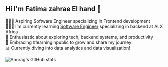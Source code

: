 ## Hi I'm Fatima zahrae El hand 👋


👩🏻‍💻 Aspiring Software Engineer specializing in Frontend development<br/>
👩🏻‍🎓 I’m currently learning [Software Engineer](https://www.alxafrica.com/) specializing in backend at ALX Africa<br/>
🎨 Enthusiastic about exploring tech, backend systems, and productivity<br/>
🌟 Embracing #learninginpublic to grow and share my journey<br/>
📊 Currently diving into data analytics and data visualization!<br/>

![Anurag's GitHub stats](https://github-readme-stats.vercel.app/api?username=parksomin72&theme=dark&show_icons=true)
